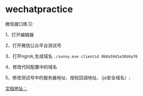 # wechatpractice
微信接口练习:

1、打开编辑器

2、打开微信公众平台测试号

3、打开ngrok,生成域名 `./sunny.exe clientid 0b0a59d1e38d4a76`

4、修改代码配置中的域名

5、修改测试号中的服务器地址、授权回调地址、（js安全域名）;


[文档地址：](https://shimo.im/doc/IoOqg9PRNYMVJT11?r=98381K)
